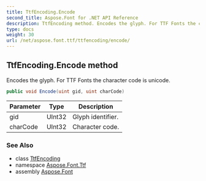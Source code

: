 ```yaml
---
title: TtfEncoding.Encode
second_title: Aspose.Font for .NET API Reference
description: TtfEncoding method. Encodes the glyph. For TTF Fonts the character code is unicode
type: docs
weight: 30
url: /net/aspose.font.ttf/ttfencoding/encode/
---
```

## TtfEncoding.Encode method

Encodes the glyph. For TTF Fonts the character code is unicode.

```csharp
public void Encode(uint gid, uint charCode)
```

| Parameter | Type | Description |
| --- | --- | --- |
| gid | UInt32 | Glyph identifier. |
| charCode | UInt32 | Character code. |

### See Also

* class [TtfEncoding](../)
* namespace [Aspose.Font.Ttf](../../ttfencoding/)
* assembly [Aspose.Font](../../../)


